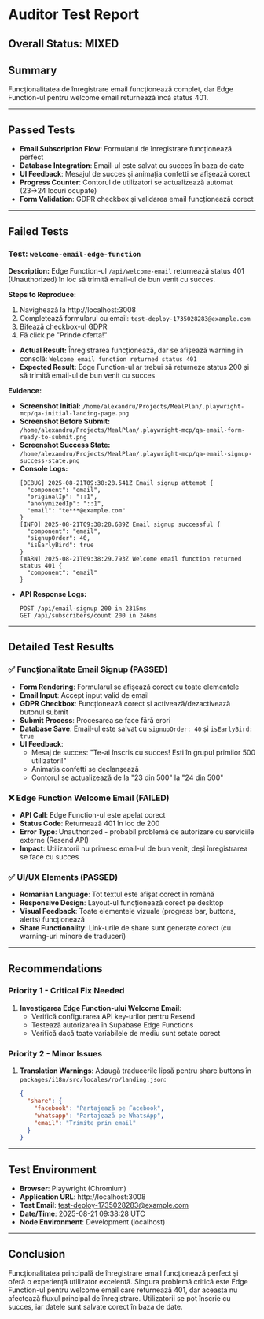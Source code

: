 # Auditor Test Report

## Overall Status: MIXED

## Summary
Funcționalitatea de înregistrare email funcționează complet, dar Edge Function-ul pentru welcome email returnează încă status 401.

---

## Passed Tests
- **Email Subscription Flow**: Formularul de înregistrare funcționează perfect
- **Database Integration**: Email-ul este salvat cu succes în baza de date
- **UI Feedback**: Mesajul de succes și animația confetti se afișează corect
- **Progress Counter**: Contorul de utilizatori se actualizează automat (23→24 locuri ocupate)
- **Form Validation**: GDPR checkbox și validarea email funcționează corect

---

## Failed Tests

### Test: `welcome-email-edge-function`

**Description:**
Edge Function-ul `/api/welcome-email` returnează status 401 (Unauthorized) în loc să trimită email-ul de bun venit cu succes.

**Steps to Reproduce:**
1. Navighează la http://localhost:3008
2. Completează formularul cu email: `test-deploy-1735028283@example.com`
3. Bifează checkbox-ul GDPR
4. Fă click pe "Prinde oferta!"
- **Actual Result:** Înregistrarea funcționează, dar se afișează warning în consolă: `Welcome email function returned status 401`
- **Expected Result:** Edge Function-ul ar trebui să returneze status 200 și să trimită email-ul de bun venit cu succes

**Evidence:**
- **Screenshot Initial:** `/home/alexandru/Projects/MealPlan/.playwright-mcp/qa-initial-landing-page.png`
- **Screenshot Before Submit:** `/home/alexandru/Projects/MealPlan/.playwright-mcp/qa-email-form-ready-to-submit.png`
- **Screenshot Success State:** `/home/alexandru/Projects/MealPlan/.playwright-mcp/qa-email-signup-success-state.png`
- **Console Logs:**
  ```
  [DEBUG] 2025-08-21T09:38:28.541Z Email signup attempt {
    "component": "email",
    "originalIp": "::1",
    "anonymizedIp": "::1",
    "email": "te***@example.com"
  }
  [INFO] 2025-08-21T09:38:28.689Z Email signup successful {
    "component": "email",
    "signupOrder": 40,
    "isEarlyBird": true
  }
  [WARN] 2025-08-21T09:38:29.793Z Welcome email function returned status 401 {
    "component": "email"
  }
  ```
- **API Response Logs:**
  ```
  POST /api/email-signup 200 in 2315ms
  GET /api/subscribers/count 200 in 246ms
  ```

---

## Detailed Test Results

### ✅ Funcționalitate Email Signup (PASSED)
- **Form Rendering**: Formularul se afișează corect cu toate elementele
- **Email Input**: Accept input valid de email
- **GDPR Checkbox**: Funcționează corect și activează/dezactivează butonul submit
- **Submit Process**: Procesarea se face fără erori
- **Database Save**: Email-ul este salvat cu `signupOrder: 40` și `isEarlyBird: true`
- **UI Feedback**: 
  - Mesaj de succes: "Te-ai înscris cu succes! Ești în grupul primilor 500 utilizatori!"
  - Animația confetti se declanșează
  - Contorul se actualizează de la "23 din 500" la "24 din 500"

### ❌ Edge Function Welcome Email (FAILED)
- **API Call**: Edge Function-ul este apelat corect
- **Status Code**: Returnează 401 în loc de 200
- **Error Type**: Unauthorized - probabil problemă de autorizare cu serviciile externe (Resend API)
- **Impact**: Utilizatorii nu primesc email-ul de bun venit, deși înregistrarea se face cu succes

### ✅ UI/UX Elements (PASSED)
- **Romanian Language**: Tot textul este afișat corect în română
- **Responsive Design**: Layout-ul funcționează corect pe desktop
- **Visual Feedback**: Toate elementele vizuale (progress bar, buttons, alerts) funcționează
- **Share Functionality**: Link-urile de share sunt generate corect (cu warning-uri minore de traduceri)

---

## Recommendations

### Priority 1 - Critical Fix Needed
1. **Investigarea Edge Function-ului Welcome Email**:
   - Verifică configurarea API key-urilor pentru Resend
   - Testează autorizarea în Supabase Edge Functions
   - Verifică dacă toate variabilele de mediu sunt setate corect

### Priority 2 - Minor Issues
1. **Translation Warnings**: Adaugă traducerile lipsă pentru share buttons în `packages/i18n/src/locales/ro/landing.json`:
   ```json
   {
     "share": {
       "facebook": "Partajează pe Facebook",
       "whatsapp": "Partajează pe WhatsApp", 
       "email": "Trimite prin email"
     }
   }
   ```

---

## Test Environment
- **Browser**: Playwright (Chromium)
- **Application URL**: http://localhost:3008
- **Test Email**: test-deploy-1735028283@example.com
- **Date/Time**: 2025-08-21 09:38:28 UTC
- **Node Environment**: Development (localhost)

---

## Conclusion
Funcționalitatea principală de înregistrare email funcționează perfect și oferă o experiență utilizator excelentă. Singura problemă critică este Edge Function-ul pentru welcome email care returnează 401, dar aceasta nu afectează fluxul principal de înregistrare. Utilizatorii se pot înscrie cu succes, iar datele sunt salvate corect în baza de date.